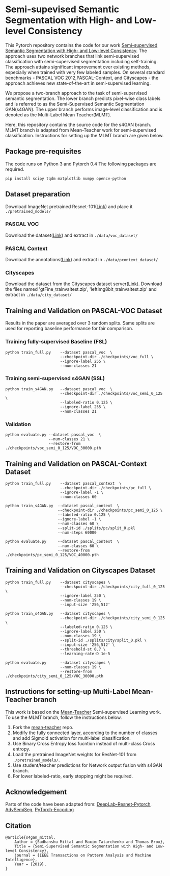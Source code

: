 # Semi-supevised Semantic Segmentation with High- and Low-level Consistency

This Pytorch repository contains the code for our work [Semi-supervised Semantic Segmentation with High- and Low-level Consistency](https://arxiv.org/pdf/1908.05724.pdf). The approach uses two network branches that link semi-supervised classification with semi-supervised segmentation including self-training. The approach attains significant improvement over existing methods, especially when trained with very few labeled samples. On several standard benchmarks - PASCAL VOC 2012,PASCAL-Context, and Cityscapes - the approach achieves new state-of-the-art in semi-supervised learning.

We propose a two-branch approach to the task of semi-supervised semantic segmentation. The lower branch predicts pixel-wise class labels and is referred to as the Semi-Supervised Semantic Segmentation GAN(s4GAN). The upper branch performs image-level classification and is denoted as the Multi-Label Mean Teacher(MLMT).

Here, this repository contains the source code for the s4GAN branch. MLMT branch is adapted from Mean-Teacher work for semi-supervised classification. Instructions for setting up the MLMT branch are given below. 


## Package pre-requisites
The code runs on Python 3 and Pytorch 0.4 The following packages are required. 

```
pip install scipy tqdm matplotlib numpy opencv-python
```

## Dataset preparation

Download ImageNet pretrained Resnet-101([Link](https://download.pytorch.org/models/resnet101-5d3b4d8f.pth)) and place it ```./pretrained_models/```

### PASCAL VOC
Download the dataset([Link](https://lmb.informatik.uni-freiburg.de/resources/datasets/voc_dataset.tar.gz)) and extract in ```./data/voc_dataset/```

### PASCAL Context
Download the annotations([Link](https://lmb.informatik.uni-freiburg.de/resources/datasets/pascal_context_labels.tar.gz)) and extract in ```./data/pcontext_dataset/```

### Cityscapes
Download the dataset from the Cityscapes dataset server([Link](https://www.cityscapes-dataset.com/)). Download the files named 'gtFine_trainvaltest.zip', 'leftImg8bit_trainvaltest.zip' and extract in ```./data/city_dataset/```  

## Training and Validation on PASCAL-VOC Dataset

Results in the paper are averaged over 3 random splits. Same splits are used for reporting baseline performance for fair comparison.

### Training fully-supervised Baseline (FSL)
```
python train_full.py    --dataset pascal_voc  \
                        --checkpoint-dir ./checkpoints/voc_full \
                        --ignore-label 255 \
                        --num-classes 21 
```
### Training semi-supervised s4GAN (SSL)
```
python train_s4GAN.py   --dataset pascal_voc  \
                        --checkpoint-dir ./checkpoints/voc_semi_0_125 \
                        --labeled-ratio 0.125 \
                        --ignore-label 255 \ 
                        --num-classes 21
``` 
### Validation 
```
python evaluate.py --dataset pascal_voc  \
                   --num-classes 21 \
                   --restore-from ./checkpoints/voc_semi_0_125/VOC_30000.pth 
```

## Training and Validation on PASCAL-Context Dataset
```
python train_full.py    --dataset pascal_context  \
                        --checkpoint-dir ./checkpoints/pc_full \
                        --ignore-label -1 \
                        --num-classes 60

python train_s4GAN.py  --dataset pascal_context  \
                       --checkpoint-dir ./checkpoints/pc_semi_0_125 \
                       --labeled-ratio 0.125 \
                       --ignore-label -1 \
                       --num-classes 60 \
                       --split-id ./splits/pc/split_0.pkl
                       --num-steps 60000

python evaluate.py     --dataset pascal_context  \
                       --num-classes 60 \
                       --restore-from ./checkpoints/pc_semi_0_125/VOC_40000.pth
```

## Training and Validation on Cityscapes Dataset
```
python train_full.py    --dataset cityscapes \
                        --checkpoint-dir ./checkpoints/city_full_0_125 \
                        --ignore-label 250 \
                        --num-classes 19 \
                        --input-size '256,512'  

python train_s4GAN.py   --dataset cityscapes \
                        --checkpoint-dir ./checkpoints/city_semi_0_125 \
                        --labeled-ratio 0.125 \
                        --ignore-label 250 \
                        --num-classes 19 \
                        --split-id ./splits/city/split_0.pkl \
                        --input-size '256,512' \
                        --threshold-st 0.7 \
                        --learning-rate-D 1e-5 

python evaluate.py      --dataset cityscapes \
                        --num-classes 19 \
                        --restore-from ./checkpoints/city_semi_0_125/VOC_30000.pth 
```

## Instructions for setting-up Multi-Label Mean-Teacher branch
This work is based on the [Mean-Teacher](https://arxiv.org/abs/1703.01780) Semi-supervised Learning work. To use the MLMT branch, follow the instructions below. 
1. Fork the [mean-teacher](https://github.com/CuriousAI/mean-teacher) repo. 
2. Modify the fully connected layer, according to the number of classes and add Sigmoid activation for multi-label classification.
3. Use Binary Cross Entropy loss fucntion instead of multi-class Cross entropy. 
4. Load the pretrained ImageNet weights for ResNet-101 from ```./pretrained_models/```.
5. Use student/teacher predictions for Network output fusion with s4GAN branch. 
6. For lower labeled-ratio, early stopping might be required.  


## Acknowledgement

Parts of the code have been adapted from: 
[DeepLab-Resnet-Pytorch](https://github.com/speedinghzl/Pytorch-Deeplab), [AdvSemiSeg](https://github.com/hfslyc/AdvSemiSeg), [PyTorch-Encoding](https://github.com/zhanghang1989/PyTorch-Encoding)


## Citation

```
@article{s4gan_mittal,
    Author = {Sudhanshu Mittal and Maxim Tatarchenko and Thomas Brox},
    Title = {Semi-Supervised Semantic Segmentation with High- and Low-level Consistency},
    journal = {IEEE Transactions on Pattern Analysis and Machine Intelligence},
    Year = {2019},
}
```


